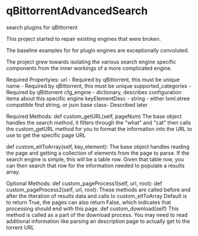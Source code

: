 # qBittorrentAdvancedSearch
search plugins for qBittorrent

This project started to repair existing engines that were broken.

The baseline examples for for plugin engines are exceptionally convoluted.

The project grew towards isolating the various search engine specific components from the inner workings of a more complicated engine.

Required Propertyies:
  url - Required by qBittorrent, this must be unique
  name - Required by qBittorrent, this must be unique 
  supported_categories - Required by qBittorrent
  cfg_engine - dictionary, describes configuration items about this specific engine
  keyElementDesc - string - either lxml.etree compatible find string, or json base class- Described later

Required Methods:
  def custom_getURL(self, pageNum)
    The base object handles the search method, it filters through the "what" and "cat" then calls the custom_getURL method for you to format the information into the URL to use to get the specific page URL
    
  def custom_eltToArray(self, key_element):
    The base object handles reading the page and getting a collection of elements from the page to parse.
    If the search engine is simple, this will be a table row.   Given that table row, you can then search that row for the information needed to populate a results array.
    
Optional Methods:
  def custom_pageProcess1(self, url, root):
  def custom_pageProcess2(self, url, root):
    These methods are called before and after the itteration of results data and calls to custom_eltToArray
      Default is to return True, the pages can also return False, which indicates that processing should end with this page.
  def custom_download(self)
    This method is called as a part of the download process.  You may need to read additional information like parsing an description page to actually get to the torrent URL
    
    
